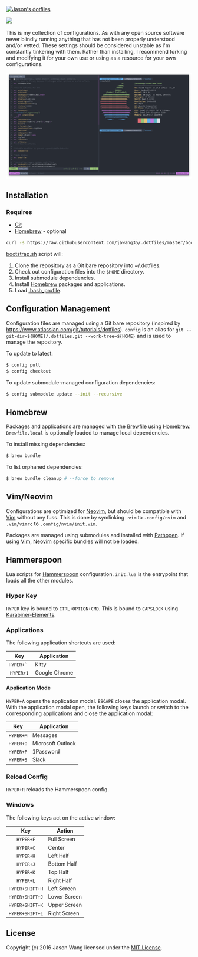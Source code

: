 <a href="https://github.com/jawang35/.dotfiles" title="Jason's dotfiles">
    <img src="https://raw.githubusercontent.com/jglovier/dotfiles-logo/master/dotfiles-logo.svg?sanitize=true" alt="Jason's dotfiles" width="400">
</a>

[![](https://github.com/jawang35/.dotfiles/workflows/CI/badge.svg)](https://github.com/jawang35/.dotfiles/actions?query=workflow%3ACI)

This is my collection of configurations. As with any open source software never blindly running anything that has not been properly understood and/or vetted. These settings should be considered unstable as I'm constantly tinkering with them. Rather than installing, I recommend forking and modifying it for your own use or using as a resource for your own configurations.

[![Kitty (24-bit colors)](themes/kitty-24-bit.png "Kitty (24-bit colors)")](https://raw.githubusercontent.com/jawang35/.dotfiles/master/themes/kitty-24-bit.png)

## Installation

### Requires

- [Git](https://git-scm.com/)
- [Homebrew](https://brew.sh/) - optional

```sh
curl -s https://raw.githubusercontent.com/jawang35/.dotfiles/master/bootstrap.sh | bash
```

[bootstrap.sh](bootstrap.sh) script will:
1. Clone the repository as a Git bare repository into ~/.dotfiles.
2. Check out configuration files into the `$HOME` directory.
3. Install submodule dependencies.
4. Install [Homebrew](#homebrew) packages and applications.
5. Load [.bash_profile](.bash_profile).

## Configuration Management

Configuration files are managed using a Git bare repository (inspired by https://www.atlassian.com/git/tutorials/dotfiles). `config` is an alias for `git --git-dir=${HOME}/.dotfiles.git --work-tree=${HOME}` and is used to manage the repository.

To update to latest:

```sh
$ config pull
$ config checkout
```

To update submodule-managed configuration dependencies:

```sh
$ config submodule update --init --recursive
```

## Homebrew

Packages and applications are managed with the [Brewfile](.config/Brewfile) using [Homebrew](https://brew.sh/). `Brewfile.local` is optionally loaded to manage local dependencies.

To install missing dependencies:

```sh
$ brew bundle
```

To list orphaned dependencies:

```sh
$ brew bundle cleanup # --force to remove
```

## Vim/Neovim

Configurations are optimized for [Neovim](https://neovim.io/), but should be compatible with [Vim](https://www.vim.org/) without any fuss. This is done by symlinking `.vim` to `.config/nvim` and `.vim/vimrc` to `.config/nvim/init.vim`.

Packages are managed using submodules and installed with [Pathogen](https://github.com/tpope/vim-pathogen). If using [Vim](https://www.vim.org/), [Neovim](https://neovim.io/) specific bundles will not be loaded.

## Hammerspoon

Lua scripts for [Hammerspoon](http://www.hammerspoon.org/) configuration. `init.lua` is the entrypoint that loads all the other modules.

### Hyper Key

`HYPER` key is bound to `CTRL+OPTION+CMD`. This is bound to `CAPSLOCK` using [Karabiner-Elements](.config/karabiner/karabiner.json).

### Applications

The following application shortcuts are used:

| Key          | Application   |
|:------------:| ------------- |
| ``HYPER+` `` | Kitty         |
| `HYPER+1`    | Google Chrome |

#### Application Mode

`HYPER+A` opens the application modal. `ESCAPE` closes the application modal. With the application modal open, the following keys launch or switch to the corresponding applications and close the application modal:

| Key       | Application       |
|:---------:| ----------------- |
| `HYPER+M` | Messages          |
| `HYPER+O` | Microsoft Outlook |
| `HYPER+P` | 1Password         |
| `HYPER+S` | Slack             |

### Reload Config

`HYPER+R` reloads the Hammerspoon config.

### Windows

The following keys act on the active window:

| Key             | Action       |
|:---------------:| ------------ |
| `HYPER+F`       | Full Screen  |
| `HYPER+C`       | Center       |
| `HYPER+H`       | Left Half    |
| `HYPER+J`       | Bottom Half  |
| `HYPER+K`       | Top Half     |
| `HYPER+L`       | Right Half   |
| `HYPER+SHIFT+H` | Left Screen  |
| `HYPER+SHIFT+J` | Lower Screen |
| `HYPER+SHIFT+K` | Upper Screen |
| `HYPER+SHIFT+L` | Right Screen |

## License

Copyright (c) 2016 Jason Wang licensed under the [MIT License](LICENSE).
